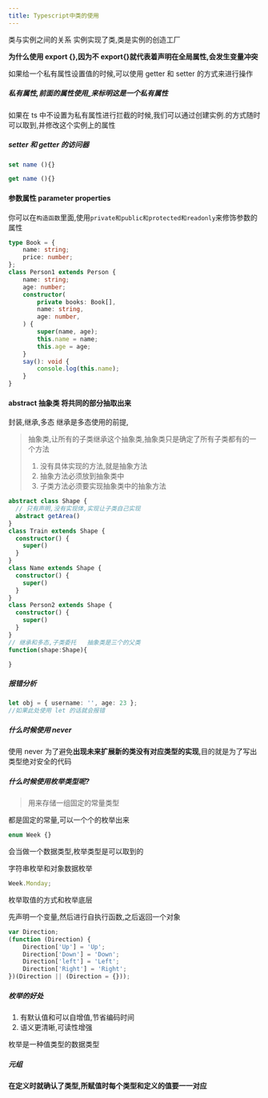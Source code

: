 ```yaml
---
title: Typescript中类的使用
---
```


类与实例之间的关系 实例实现了类,类是实例的创造工厂

**为什么使用 export {},因为不 export{}就代表着声明在全局属性,会发生变量冲突**

如果给一个私有属性设置值的时候,可以使用 getter 和 setter 的方式来进行操作

##### 私有属性,前面的属性使用\_来标明这是一个私有属性

如果在 ts 中不设置为私有属性进行拦截的时候,我们可以通过创建实例.的方式随时可以取到,并修改这个实例上的属性

##### setter 和 getter 的访问器

```ts
set name (){}

get name (){}
```

#### 参数属性 parameter properties

你可以在`构造函数`里面,使用`private和public和protected和readonly`来修饰参数的属性

```ts
type Book = {
	name: string;
	price: number;
};
class Person1 extends Person {
	name: string;
	age: number;
	constructor(
		private books: Book[],
		name: string,
		age: number,
	) {
		super(name, age);
		this.name = name;
		this.age = age;
	}
	say(): void {
		console.log(this.name);
	}
}
```

#### abstract 抽象类 将共同的部分抽取出来

封装,继承,多态 继承是多态使用的前提,

> 抽象类,让所有的子类继承这个抽象类,抽象类只是确定了所有子类都有的一个方法
>
> 1. 没有具体实现的方法,就是抽象方法
> 2. 抽象方法必须放到抽象类中
> 3. 子类方法必须要实现抽象类中的抽象方法

```ts
abstract class Shape {
  // 只有声明,没有实现体,实现让子类自己实现
  abstract getArea()
}
class Train extends Shape {
  constructor() {
    super()
  }
}
class Name extends Shape {
  constructor() {
    super()
  }
}
class Person2 extends Shape {
  constructor() {
    super()
  }
}
// 继承和多态,子类委托   抽象类是三个的父类
function(shape:Shape){

}
```

##### 报错分析

```ts
let obj = { username: '', age: 23 };
//如果此处使用 let 的话就会报错
```

##### 什么时候使用 never

使用 never 为了避免**出现未来扩展新的类没有对应类型的实现**,目的就是为了写出类型绝对安全的代码

##### 什么时候使用枚举类型呢?

> 用来存储一组固定的常量类型

都是固定的常量,可以一个个的枚举出来

```ts
enum Week {}
```

会当做一个数据类型,枚举类型是可以取到的

字符串枚举和对象数据枚举

```js
Week.Monday;
```

枚举取值的方式和枚举底层

先声明一个变量,然后进行自执行函数,之后返回一个对象

```js
var Direction;
(function (Direction) {
	Direction['Up'] = 'Up';
	Direction['Down'] = 'Down';
	Direction['left'] = 'Left';
	Direction['Right'] = 'Right';
})(Direction || (Direction = {}));
```

##### 枚举的好处

1. 有默认值和可以自增值,节省编码时间
2. 语义更清晰,可读性增强

枚举是一种值类型的数据类型

##### 元组

**在定义时就确认了类型,所赋值时每个类型和定义的值要一一对应**
